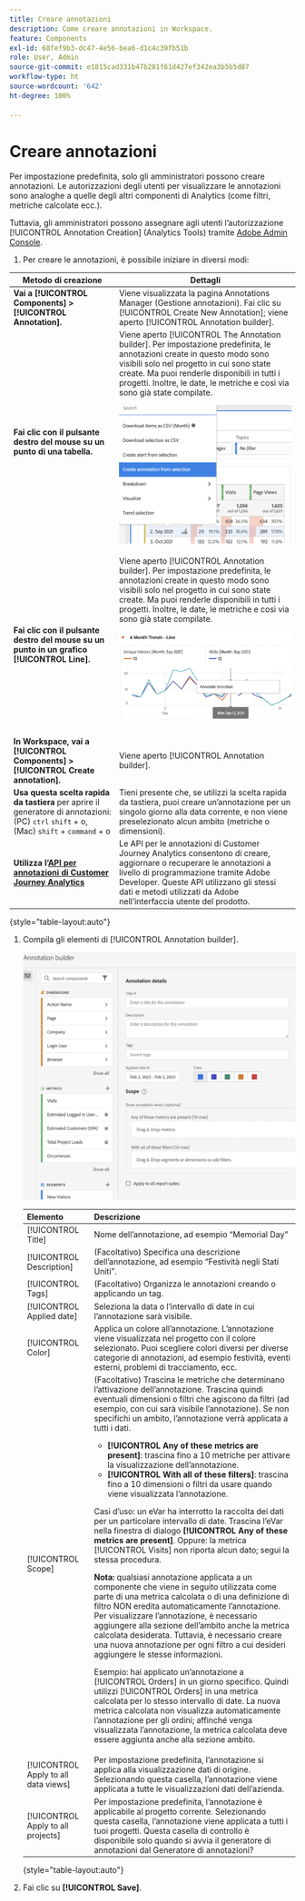 ```yaml
---
title: Creare annotazioni
description: Come creare annotazioni in Workspace.
feature: Components
exl-id: 68fef9b3-dc47-4e56-bea6-d1c4c39fb51b
role: User, Admin
source-git-commit: e1815cad331b47b281f61d427ef342ea3b5b5d87
workflow-type: ht
source-wordcount: '642'
ht-degree: 100%

---
```


# Creare annotazioni

Per impostazione predefinita, solo gli amministratori possono creare annotazioni. Le autorizzazioni degli utenti per visualizzare le annotazioni sono analoghe a quelle degli altri componenti di Analytics (come filtri, metriche calcolate ecc.).

Tuttavia, gli amministratori possono assegnare agli utenti l’autorizzazione [!UICONTROL Annotation Creation] (Analytics Tools) tramite [Adobe Admin Console](https://experienceleague.adobe.com/docs/analytics/admin/admin-console/permissions/analytics-tools.html?lang=it).

1. Per creare le annotazioni, è possibile iniziare in diversi modi:

| Metodo di creazione | Dettagli |
| --- | --- |
| **Vai a [!UICONTROL Components] > [!UICONTROL Annotation].** | Viene visualizzata la pagina Annotations Manager (Gestione annotazioni). Fai clic su [!UICONTROL Create New Annotation]; viene aperto [!UICONTROL Annotation builder]. |
| **Fai clic con il pulsante destro del mouse su un punto di una tabella.** | Viene aperto [!UICONTROL The Annotation builder]. Per impostazione predefinita, le annotazioni create in questo modo sono visibili solo nel progetto in cui sono state create. Ma puoi renderle disponibili in tutti i progetti. Inoltre, le date, le metriche e così via sono già state compilate.<p>![](assets/annotate-table.png) |
| **Fai clic con il pulsante destro del mouse su un punto in un grafico [!UICONTROL Line].** | Viene aperto [!UICONTROL Annotation builder]. Per impostazione predefinita, le annotazioni create in questo modo sono visibili solo nel progetto in cui sono state create. Ma puoi renderle disponibili in tutti i progetti. Inoltre, le date, le metriche e così via sono già state compilate.<p>![](assets/annotate-line.png) |
| **In Workspace, vai a [!UICONTROL Components] > [!UICONTROL Create annotation].** | Viene aperto [!UICONTROL Annotation builder]. |
| **Usa questa scelta rapida da tastiera** per aprire il generatore di annotazioni: (PC) `ctrl` `shift` + o, (Mac) `shift` + `command` + o | Tieni presente che, se utilizzi la scelta rapida da tastiera, puoi creare un’annotazione per un singolo giorno alla data corrente, e non viene preselezionato alcun ambito (metriche o dimensioni). |
| **Utilizza l’[API per annotazioni di Customer Journey Analytics](https://developer.adobe.com/cja-apis/docs/endpoints/annotations/)** | Le API per le annotazioni di Customer Journey Analytics consentono di creare, aggiornare o recuperare le annotazioni a livello di programmazione tramite Adobe Developer. Queste API utilizzano gli stessi dati e metodi utilizzati da Adobe nell’interfaccia utente del prodotto. |

{style="table-layout:auto"}

1. Compila gli elementi di [!UICONTROL Annotation builder].

   ![Finestra dei dettagli dell’annotazione con i campi e le opzioni descritti nella sezione successiva.](assets/ann-builder.png)

   | Elemento | Descrizione |
   | --- | --- |
   | [!UICONTROL Title] | Nome dell’annotazione, ad esempio “Memorial Day” |
   | [!UICONTROL Description] | (Facoltativo) Specifica una descrizione dell’annotazione, ad esempio “Festività negli Stati Uniti”. |
   | [!UICONTROL Tags] | (Facoltativo) Organizza le annotazioni creando o applicando un tag. |
   | [!UICONTROL Applied date] | Seleziona la data o l’intervallo di date in cui l’annotazione sarà visibile. |
   | [!UICONTROL Color] | Applica un colore all’annotazione. L’annotazione viene visualizzata nel progetto con il colore selezionato. Puoi scegliere colori diversi per diverse categorie di annotazioni, ad esempio festività, eventi esterni, problemi di tracciamento, ecc. |
   | [!UICONTROL Scope] | (Facoltativo) Trascina le metriche che determinano l’attivazione dell’annotazione. Trascina quindi eventuali dimensioni o filtri che agiscono da filtri (ad esempio, con cui sarà visibile l’annotazione). Se non specifichi un ambito, l’annotazione verrà applicata a tutti i dati.<ul><li>**[!UICONTROL Any of these metrics are present]**: trascina fino a 10 metriche per attivare la visualizzazione dell’annotazione.</li><li>**[!UICONTROL With all of these filters]**: trascina fino a 10 dimensioni o filtri da usare quando viene visualizzata l’annotazione.</li></ul><p>Casi d’uso: un eVar ha interrotto la raccolta dei dati per un particolare intervallo di date. Trascina l’eVar nella finestra di dialogo **[!UICONTROL Any of these metrics are present]**. Oppure: la metrica [!UICONTROL Visits] non riporta alcun dato; segui la stessa procedura.<p>**Nota:** qualsiasi annotazione applicata a un componente che viene in seguito utilizzata come parte di una metrica calcolata o di una definizione di filtro NON eredita automaticamente l’annotazione. Per visualizzare l’annotazione, è necessario aggiungere alla sezione dell’ambito anche la metrica calcolata desiderata. Tuttavia, è necessario creare una nuova annotazione per ogni filtro a cui desideri aggiungere le stesse informazioni.<p>Esempio: hai applicato un’annotazione a [!UICONTROL Orders] in un giorno specifico. Quindi utilizzi [!UICONTROL Orders] in una metrica calcolata per lo stesso intervallo di date. La nuova metrica calcolata non visualizza automaticamente l’annotazione per gli ordini; affinché venga visualizzata l’annotazione, la metrica calcolata deve essere aggiunta anche alla sezione ambito. |
   | [!UICONTROL Apply to all data views] | Per impostazione predefinita, l’annotazione si applica alla visualizzazione dati di origine. Selezionando questa casella, l’annotazione viene applicata a tutte le visualizzazioni dati dell’azienda. |
   | [!UICONTROL Apply to all projects] | Per impostazione predefinita, l’annotazione è applicabile al progetto corrente. Selezionando questa casella, l’annotazione viene applicata a tutti i tuoi progetti. Questa casella di controllo è disponibile solo quando si avvia il generatore di annotazioni dal Generatore di annotazioni? |

   {style="table-layout:auto"}

1. Fai clic su **[!UICONTROL Save]**.
